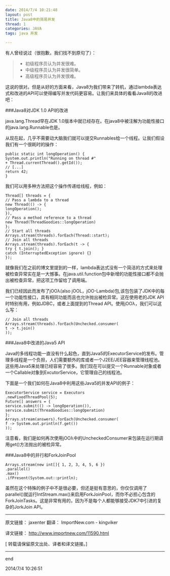 ```yaml
---
date: 2014/7/4 10:21:48 
layout: post
title: Java8中的简易并发
thread: 1
categories: JAVA
tags: java 并发

---
```


有人曾经说过（很抱歉，我们找不到原句了）：

>* 初级程序员认为并发很难。
>* 中级程序员认为并发很简单。
>* 高级程序员认为并发很难。

这说的很对。但是从好的方面来看，Java8为我们带来了转机，通过lambda表达式和改进的API可以使得编写并发代码更容易。让我们来具体的看看Java8的改进吧：

###Java8对JDK 1.0 API的改进

java.lang.Thread早在JDK 1.0版本中就已经存在。在java8中被注解为功能性接口的java.lang.Runnable也是。

从现在起，几乎不需要动大脑我们就可以提交Runnables给一个线程。让我们假设我们有一个很耗时的操作：

	public static int longOperation() {
	System.out.println("Running on thread #"
	+ Thread.currentThread().getId());
	// [...]
	return 42;
	}

我们可以用多种方法把这个操作传递给线程，例如：

	Thread[] threads = {
	// Pass a lambda to a thread
	new Thread(() -> {
	longOperation();
	}),
	// Pass a method reference to a thread
	new Thread(ThreadGoodies::longOperation)
	};
	// Start all threads
	Arrays.stream(threads).forEach(Thread::start);
	// Join all threads
	Arrays.stream(threads).forEach(t -> {
	try { t.join(); }
	catch (InterruptedException ignore) {}
	});


就像我们在之前的博文里提到的一样，lambda表达式没有一个简洁的方式来处理被检查异常实在是一大憾事。在java.util.function包中新增的功能性接口都不会抛出被检查异常，把这项工作留给了调用端。

我们已经因此而发布了jOOλ(also jOOL，jOO-Lambda)包,该包包装了JDK中的每一个功能性接口，具有相同功能而且也允许抛出被检异常。这在使用老的JDK API时特别有用，例如JDBC，或者上面提到的Thread API。使用jOOλ，我们可以这么写：

	// Join all threads
	Arrays.stream(threads).forEach(Unchecked.consumer(
	t -> t.join()
	));

###Java8中改进的Java5 API

Java的多线程功能一直没有什么起色，直到Java5的ExecutorService的发布。管理多线程是一个负担，人们需要额外的库或者一个J2EE/JEE容器来管理线程池。这些用Java5来处理已经容易了很多。我们现在可以提交一个Runnable对象或者一个Callable对象到ExcutorService，它管理自己的线程池。

下面是一个我们如何在Java8中利用这些Java5的并发API的例子：

	ExecutorService service = Executors
	.newFixedThreadPool(5);
	Future[] answers = {
	service.submit(() -> longOperation()),
	service.submit(ThreadGoodies::longOperation)
	};
	Arrays.stream(answers).forEach(Unchecked.consumer(
	f -> System.out.println(f.get())
	));

注意看，我们是如何再次使用jOOλ中的UncheckedConsumer来包装在运行期调用get()方法抛出的被检异常。

###Java8中的并行和ForkJoinPool

	Arrays.stream(new int[]{ 1, 2, 3, 4, 5, 6 })
	.parallel()
	.max()
	.ifPresent(System.out::println);

虽然在这个特殊的例子中不是很必要，但还是挺有意思的，你仅仅调用了parallel()就运行IntStream.max()来启用ForkJoinPool，而你不必担心包含的ForkJoinTasks。这是非常有用的，因为不是每个人都能够接受JDK7中引进的复杂的JorkJoin API。

-----

原文链接： jaxenter 翻译： ImportNew.com - kingviker

译文链接： http://www.importnew.com/11590.html

[ 转载请保留原文出处、译者和译文链接。]

------

end

2014/7/4 10:26:51 